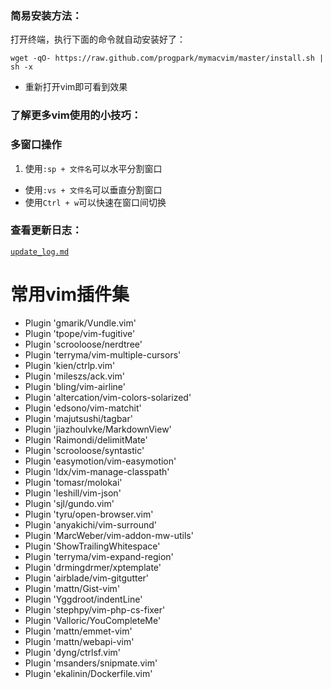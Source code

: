 ### 简易安装方法：

打开终端，执行下面的命令就自动安装好了：

`wget -qO- https://raw.github.com/progpark/mymacvim/master/install.sh | sh -x`

- 重新打开vim即可看到效果

### 了解更多vim使用的小技巧：

### 多窗口操作
1. 使用`:sp + 文件名`可以水平分割窗口
- 使用`:vs + 文件名`可以垂直分割窗口
- 使用`Ctrl + w`可以快速在窗口间切换

### 查看更新日志：

[`update_log.md`](update_log.md)

常用vim插件集
==========================
* Plugin 'gmarik/Vundle.vim'
* Plugin 'tpope/vim-fugitive'
* Plugin 'scrooloose/nerdtree'
* Plugin 'terryma/vim-multiple-cursors'
* Plugin 'kien/ctrlp.vim'
* Plugin 'mileszs/ack.vim'
* Plugin 'bling/vim-airline'
* Plugin 'altercation/vim-colors-solarized'
* Plugin 'edsono/vim-matchit'
* Plugin 'majutsushi/tagbar'
* Plugin 'jiazhoulvke/MarkdownView'
* Plugin 'Raimondi/delimitMate'
* Plugin 'scrooloose/syntastic'
* Plugin 'easymotion/vim-easymotion'
* Plugin 'ldx/vim-manage-classpath'
* Plugin 'tomasr/molokai'
* Plugin 'leshill/vim-json'
* Plugin 'sjl/gundo.vim'
* Plugin 'tyru/open-browser.vim'
* Plugin 'anyakichi/vim-surround'
* Plugin 'MarcWeber/vim-addon-mw-utils'
* Plugin 'ShowTrailingWhitespace'
* Plugin 'terryma/vim-expand-region'
* Plugin 'drmingdrmer/xptemplate'
* Plugin 'airblade/vim-gitgutter'
* Plugin 'mattn/Gist-vim'
* Plugin 'Yggdroot/indentLine'
* Plugin 'stephpy/vim-php-cs-fixer'
* Plugin 'Valloric/YouCompleteMe'
* Plugin 'mattn/emmet-vim'
* Plugin 'mattn/webapi-vim'
* Plugin 'dyng/ctrlsf.vim'
* Plugin 'msanders/snipmate.vim'
* Plugin 'ekalinin/Dockerfile.vim'
